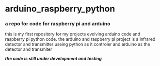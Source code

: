 # arduino_raspberry_python

### a repo for code for raspberry pi and arduino

this is my first repository for my projects evolving arduino code and raspberry pi python code. 
the arduino and raspberry pi project is a infrared detector and transmitter useing python as it controler and arduino as the detector and transmiter

**_the code is still under development and testing_**